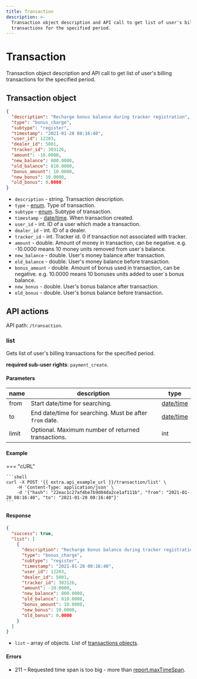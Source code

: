 ```yaml
---
title: Transaction
description: >-
  Transaction object description and API call to get list of user's billing
  transactions for the specified period.
---
```


# Transaction

Transaction object description and API call to get list of user's billing transactions for the specified period.

## Transaction object

```json
{
  "description": "Recharge bonus balance during tracker registration",
  "type": "bonus_charge",
  "subtype": "register",
  "timestamp": "2021-01-28 08:16:40",
  "user_id": 12203,
  "dealer_id": 5001,
  "tracker_id": 303126,
  "amount": -10.0000,
  "new_balance": 800.0000,
  "old_balance": 810.0000,
  "bonus_amount": 10.0000,
  "new_bonus": 10.0000,
  "old_bonus": 0.0000
}
```

* `description` - string. Transaction description.
* `type` - [enum](../../#data-types). Type of transaction.
* `subtype` - [enum](../../#data-types). Subtype of transaction.
* `timestamp` - [date/time](../../#data-types). When transaction created.
* `user_id` - int. ID of a user which made a transaction.
* `dealer_id` - int. ID of a dealer.
* `tracker_id` - int. Tracker id. 0 if transaction not associated with tracker.
* `amount` - double. Amount of money in transaction, can be negative. e.g. -10.0000 means 10 money units removed from user\`s balance.
* `new_balance` - double. User's money balance after transaction.
* `old_balance` - double. User's money balance before transaction.
* `bonus_amount` - double. Amount of bonus used in transaction, can be negative. e.g. 10.0000 means 10 bonuses units added to user\`s bonus balance.
* `new_bonus` - double. User's bonus balance after transaction.
* `old_bonus` - double. User's bonus balance before transaction.

## API actions

API path: `/transaction`.

### list

Gets list of user's billing transactions for the specified period.

**required sub-user rights**: `payment_create`.

#### Parameters

| name  | description                                             | type                           |
| ----- | ------------------------------------------------------- | ------------------------------ |
| from  | Start date/time for searching.                          | [date/time](../../#data-types) |
| to    | End date/time for searching. Must be after `from` date. | [date/time](../../#data-types) |
| limit | Optional. Maximum number of returned transactions.      | int                            |

#### Example

\=== "cURL"

````
```shell
curl -X POST '{{ extra.api_example_url }}/transaction/list' \
    -H 'Content-Type: application/json' \
    -d '{"hash": "22eac1c27af4be7b9d04da2ce1af111b", "from": "2021-01-20 08:16:40", "to": "2021-01-28 08:16:40"}'
```
````

#### Response

```json
{
  "success": true,
  "list": [
    {
      "description": "Recharge bonus balance during tracker registration",
      "type": "bonus_charge",
      "subtype": "register",
      "timestamp": "2021-01-28 08:16:40",
      "user_id": 12203,
      "dealer_id": 5001,
      "tracker_id": 303126,
      "amount": -10.0000,
      "new_balance": 800.0000,
      "old_balance": 810.0000,
      "bonus_amount": 10.0000,
      "new_bonus": 10.0000,
      "old_bonus": 0.0000
    }
  ]
}
```

* `list` - array of objects. List of [transactions objects](transaction.md#transaction-object).

#### Errors

* 211 – Requested time span is too big - more than [report.maxTimeSpan](../commons/dealer.md).
